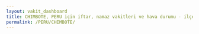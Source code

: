```yaml
---
layout: vakit_dashboard
title: CHIMBOTE, PERU için iftar, namaz vakitleri ve hava durumu - ilçe/eyalet seç
permalink: /PERU/CHIMBOTE/
---
```


<script type="text/javascript">
  var GLOBAL_COUNTRY = 'PERU';
  var GLOBAL_CITY = 'CHIMBOTE';
  var GLOBAL_STATE = '';
  var lat = 72;
  var lon = 21;
</script>
